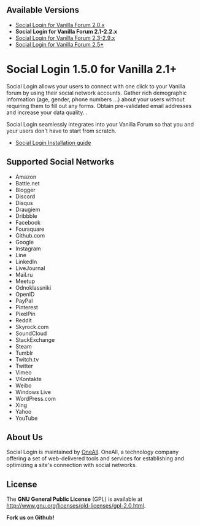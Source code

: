 ## Available Versions
* [Social Login for Vanilla Forum 2.0.x](https://github.com/oneall/social-login-vanilla-forum/tree/vanilla/2.0.x)
* **Social Login for Vanilla Forum 2.1-2.2.x**
* [Social Login for Vanilla Forum 2.3-2.9.x](https://github.com/oneall/social-login-vanilla-forum/tree/vanilla/2.3-2.9.x)
* [Social Login for Vanilla Forum 2.5+](https://github.com/oneall/social-login-vanilla-forum/tree/vanilla/2.5+)


# Social Login 1.5.0 for Vanilla 2.1+

Social Login allows your users to connect with one click to your Vanilla forum by using their social network accounts. 
Gather rich demographic information (age, gender, phone numbers ...) about your users without requiring them to fill out any forms. 
Obtain pre-validated email addresses and increase your data quality. .

Social Login seamlessly integrates into your Vanilla Forum so that you and your users don't have to start from scratch. 

* [Social Login Installation guide](http://docs.oneall.com/plugins/guide/social-login-vanilla/)


## Supported Social Networks
* Amazon
* Battle.net
* Blogger
* Discord
* Disqus
* Draugiem
* Dribbble
* Facebook
* Foursquare
* Github.com
* Google
* Instagram
* Line
* LinkedIn
* LiveJournal
* Mail.ru
* Meetup
* Odnoklassniki
* OpenID
* PayPal
* Pinterest
* PixelPin
* Reddit
* Skyrock.com
* SoundCloud
* StackExchange
* Steam
* Tumblr
* Twitch.tv
* Twitter
* Vimeo
* VKontakte
* Weibo
* Windows Live
* WordPress.com
* Xing
* Yahoo
* YouTube

## About Us
Social Login is maintained by [OneAll](http://www.oneall.com/). OneAll, a technology company offering a set of 
web-delivered tools and services for establishing and optimizing a site's connection with social networks.


## License
The **GNU General Public License** (GPL) is available at http://www.gnu.org/licenses/old-licenses/gpl-2.0.html.


**Fork us on Github!**
